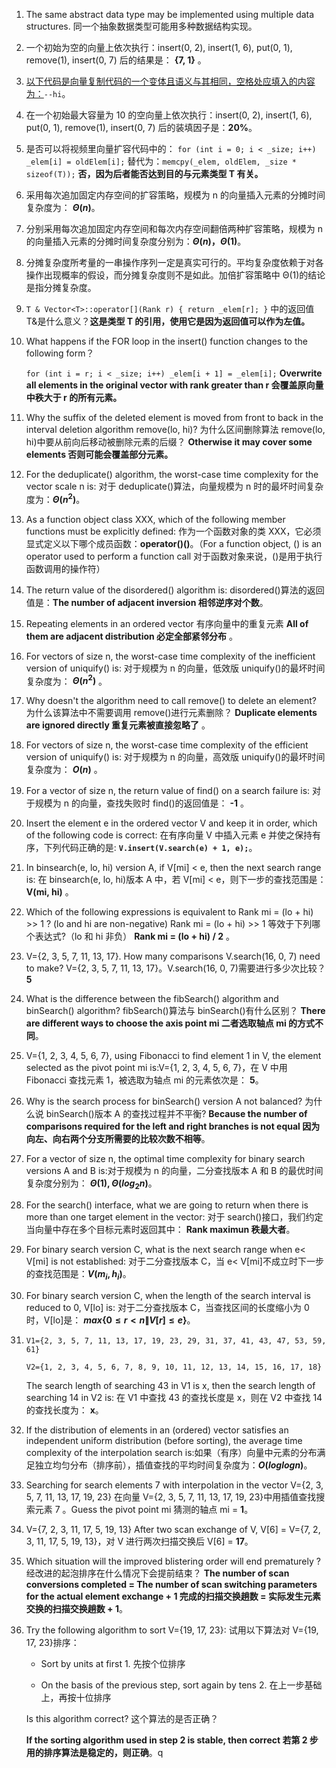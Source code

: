 1. The same abstract data type may be implemented using multiple data structures. 同一个抽象数据类型可能用多种数据结构实现。
2. 一个初始为空的向量上依次执行：insert(0, 2), insert(1, 6), put(0, 1), remove(1), insert(0, 7) 后的结果是： **{7, 1}** 。
3. [以下代码是向量复制代码的一个变体且语义与其相同，空格处应填入的内容为：](https://qn-next.xuetangx.com/15730292038108.png)`--hi`。
4. 在一个初始最大容量为 10 的空向量上依次执行：insert(0, 2), insert(1, 6), put(0, 1), remove(1), insert(0, 7) 后的装填因子是：**20%**。
5. 是否可以将视频里向量扩容代码中的：
   `for (int i = 0; i < _size; i++) _elem[i] = oldElem[i];`
   替代为：`memcpy(_elem, oldElem, _size * sizeof(T));`
   **否，因为后者能否达到目的与元素类型 T 有关。**
6. 采用每次追加固定内存空间的扩容策略，规模为 n 的向量插入元素的分摊时间复杂度为： **$\Theta(n)$**。
7. 分别采用每次追加固定内存空间和每次内存空间翻倍两种扩容策略，规模为 n 的向量插入元素的分摊时间复杂度分别为：**$\Theta(n)， \Theta(1)$**。
8. 分摊复杂度所考量的一串操作序列一定是真实可行的。平均复杂度依赖于对各操作出现概率的假设，而分摊复杂度则不是如此。加倍扩容策略中 Θ(1)的结论是指分摊复杂度。
9. `T & Vector<T>::operator[](Rank r) { return _elem[r]; }` 中的返回值 T&是什么意义？**这是类型 T 的引用，使用它是因为返回值可以作为左值。**
10. What happens if the FOR loop in the insert() function changes to the following form？

    `for (int i = r; i < _size; i++) _elem[i + 1] = _elem[i];`
    **Overwrite all elements in the original vector with rank greater than r 会覆盖原向量中秩大于 r 的所有元素。**

11. Why the suffix of the deleted element is moved from front to back in the interval deletion algorithm remove(lo, hi)? 为什么区间删除算法 remove(lo, hi)中要从前向后移动被删除元素的后缀？ **Otherwise it may cover some elements 否则可能会覆盖部分元素。**
12. For the deduplicate() algorithm, the worst-case time complexity for the vector scale n is: 对于 deduplicate()算法，向量规模为 n 时的最坏时间复杂度为：**$Θ(n^2)$**。
13. As a function object class XXX, which of the following member functions must be explicitly defined: 作为一个函数对象的类 XXX，它必须显式定义以下哪个成员函数：**operator()()**。（For a function object, () is an operator used to perform a function call 对于函数对象来说，()是用于执行函数调用的操作符）
14. The return value of the disordered() algorithm is: disordered()算法的返回值是：**The number of adjacent inversion 相邻逆序对个数**。
15. Repeating elements in an ordered vector 有序向量中的重复元素 **All of them are adjacent distribution 必定全部紧邻分布** 。
16. For vectors of size n, the worst-case time complexity of the inefficient version of uniquify() is: 对于规模为 n 的向量，低效版 uniquify()的最坏时间复杂度为： **$Θ(n^2)$** 。
17. Why doesn't the algorithm need to call remove() to delete an element? 为什么该算法中不需要调用 remove()进行元素删除？ **Duplicate elements are ignored directly 重复元素被直接忽略了** 。
18. For vectors of size n, the worst-case time complexity of the efficient version of uniquify() is: 对于规模为 n 的向量，高效版 uniquify()的最坏时间复杂度为： **$O(n)$** 。
19. For a vector of size n, the return value of find() on a search failure is: 对于规模为 n 的向量，查找失败时 find()的返回值是： **-1** 。
20. Insert the element e in the ordered vector V and keep it in order, which of the following code is correct: 在有序向量 V 中插入元素 e 并使之保持有序，下列代码正确的是: **`V.insert(V.search(e) + 1, e);`**。
21. In binsearch(e, lo, hi) version A, if V[mi] < e, then the next search range is: 在 binsearch(e, lo, hi)版本 A 中，若 V[mi] < e，则下一步的查找范围是： **V(mi, hi)** 。
22. Which of the following expressions is equivalent to Rank mi = (lo + hi) >> 1 ? (lo and hi are non-negative) Rank mi = (lo + hi) >> 1 等效于下列哪个表达式?（lo 和 hi 非负） **Rank mi = (lo + hi) / 2** 。
23. V={2, 3, 5, 7, 11, 13, 17}. How many comparisons V.search(16, 0, 7) need to make? V={2, 3, 5, 7, 11, 13, 17}。V.search(16, 0, 7)需要进行多少次比较？ **5**
24. What is the difference between the fibSearch() algorithm and binSearch() algorithm? fibSearch()算法与 binSearch()有什么区别？ **There are different ways to choose the axis point mi 二者选取轴点 mi 的方式不同**。
25. V={1, 2, 3, 4, 5, 6, 7}, using Fibonacci to find element 1 in V, the element selected as the pivot point mi is:V={1, 2, 3, 4, 5, 6, 7}，在 V 中用 Fibonacci 查找元素 1，被选取为轴点 mi 的元素依次是： **5**。
26. Why is the search process for binSearch() version A not balanced? 为什么说 binSearch()版本 A 的查找过程并不平衡? **Because the number of comparisons required for the left and right branches is not equal 因为向左、向右两个分支所需要的比较次数不相等**。
27. For a vector of size n, the optimal time complexity for binary search versions A and B is:对于规模为 n 的向量，二分查找版本 A 和 B 的最优时间复杂度分别为： **$Θ(1),Θ(log_2n)$**。
28. For the search() interface, what we are going to return when there is more than one target element in the vector: 对于 search()接口，我们约定当向量中存在多个目标元素时返回其中： **Rank maximun 秩最大者**。
29. For binary search version C, what is the next search range when e< V[mi] is not established: 对于二分查找版本 C，当 e< V[mi]不成立时下一步的查找范围是：**$V(m_i, h_i)$**。
30. For binary search version C, when the length of the search interval is reduced to 0, V[lo] is: 对于二分查找版本 C，当查找区间的长度缩小为 0 时，V[lo]是： **$max\{0≤r<n\|V[r]≤e\}$**。
31. ```
    V1={2, 3, 5, 7, 11, 13, 17, 19, 23, 29, 31, 37, 41, 43, 47, 53, 59, 61}

    V2={1, 2, 3, 4, 5, 6, 7, 8, 9, 10, 11, 12, 13, 14, 15, 16, 17, 18}
    ```

    The search length of searching 43 in V1 is x, then the search length of searching 14 in V2 is: 在 V1 中查找 43 的查找长度是 x，则在 V2 中查找 14 的查找长度为： **x**。

32. If the distribution of elements in an (ordered) vector satisfies an independent uniform distribution (before sorting), the average time complexity of the interpolation search is:如果（有序）向量中元素的分布满足独立均匀分布（排序前），插值查找的平均时间复杂度为：**$O(loglogn)$**。
33. Searching for search elements 7 with interpolation in the vector V={2, 3, 5, 7, 11, 13, 17, 19, 23}
    在向量 V={2, 3, 5, 7, 11, 13, 17, 19, 23}中用插值查找搜索元素 7
    。Guess the pivot point mi
    猜测的轴点 mi = **1**。
34. V={7, 2, 3, 11, 17, 5, 19, 13} After two scan exchange of V, V[6] = V={7, 2, 3, 11, 17, 5, 19, 13}，对 V 进行两次扫描交换后 V[6] = **17**。
35. Which situation will the improved blistering order will end prematurely ? 经改进的起泡排序在什么情况下会提前结束？ **The number of scan conversions completed = The number of scan switching parameters for the actual element exchange + 1 完成的扫描交换趟数 = 实际发生元素交换的扫描交换趟数 + 1**。
36. Try the following algorithm to sort V={19, 17, 23}: 试用以下算法对 V={19, 17, 23}排序：

    - Sort by units at first 1. 先按个位排序

    - On the basis of the previous step, sort again by tens 2. 在上一步基础上，再按十位排序

    Is this algorithm correct? 这个算法的是否正确？

    **If the sorting algorithm used in step 2 is stable, then correct 若第 2 步用的排序算法是稳定的，则正确**。q
